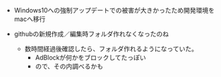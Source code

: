 - Windows10への強制アップデートでの被害が大きかったため開発環境をmacへ移行

- githubの新規作成／編集時フォルダ作れなくなったのね
  - 数時間経過後確認したら、フォルダ作れるようになっていた。
    - AdBlockが何かをブロックしてたっぽい
    - ので、その内調べるかも
